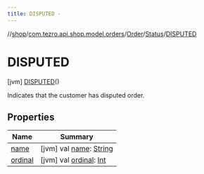 ```yaml
---
title: DISPUTED -
---
```

//[shop](../../../../../index.md)/[com.tezro.api.shop.model.orders](../../../index.md)/[Order](../../index.md)/[Status](../index.md)/[DISPUTED](index.md)



# DISPUTED  
 [jvm] [DISPUTED](index.md)()  


Indicates that the customer has disputed order.

   


## Properties  
  
|  Name |  Summary | 
|---|---|
| <a name="com.tezro.api.shop.model.orders/Order.Status.DISPUTED/name/#/PointingToDeclaration/"></a>[name](name.md)| <a name="com.tezro.api.shop.model.orders/Order.Status.DISPUTED/name/#/PointingToDeclaration/"></a> [jvm] val [name](name.md): [String](https://kotlinlang.org/api/latest/jvm/stdlib/kotlin/-string/index.html)   <br>|
| <a name="com.tezro.api.shop.model.orders/Order.Status.DISPUTED/ordinal/#/PointingToDeclaration/"></a>[ordinal](ordinal.md)| <a name="com.tezro.api.shop.model.orders/Order.Status.DISPUTED/ordinal/#/PointingToDeclaration/"></a> [jvm] val [ordinal](ordinal.md): [Int](https://kotlinlang.org/api/latest/jvm/stdlib/kotlin/-int/index.html)   <br>|

